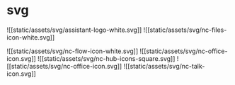# svg

![[static/assets/svg/assistant-logo-white.svg]]
![[static/assets/svg/nc-files-icon-white.svg]]

![[static/assets/svg/nc-flow-icon-white.svg]]
![[static/assets/svg/nc-office-icon.svg]]
![[static/assets/svg/nc-hub-icons-square.svg]]
![[static/assets/svg/nc-office-icon.svg]]
![[static/assets/svg/nc-talk-icon.svg]]
